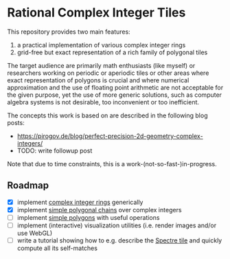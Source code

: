 # Rational Complex Integer Tiles

This repository provides two main features:

1. a practical implementation of various complex integer rings
2. grid-free but exact representation of a rich family of polygonal tiles

The target audience are primarily math enthusiasts (like myself) or researchers
working on periodic or aperiodic tiles or other areas where exact representation
of polygons is crucial and where numerical approximation and the use of floating
point arithmetic are not acceptable for the given purpose, yet the use of more
generic solutions, such as computer algebra systems is not desirable, too
inconvenient or too inefficient.

The concepts this work is based on are described in the following blog posts:

* https://pirogov.de/blog/perfect-precision-2d-geometry-complex-integers/
* TODO: write followup post

Note that due to time constraints, this is a work-(not-so-fast-)in-progress.

## Roadmap

- [x] implement [complex integer rings](https://en.wikipedia.org/wiki/Cyclotomic_field) generically
- [x] implement [simple polygonal chains](https://en.wikipedia.org/wiki/Polygonal_chain) over complex integers
- [ ] implement [simple polygons](https://en.wikipedia.org/wiki/Simple_polygon) with useful operations
- [ ] implement (interactive) visualization utilities (i.e. render images and/or use WebGL)
- [ ] write a tutorial showing how to e.g. describe the [Spectre tile](https://en.wikipedia.org/wiki/Einstein_problem) and quickly compute all its self-matches
